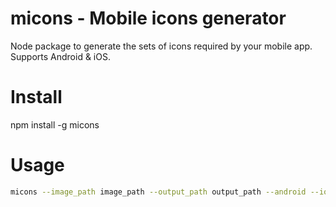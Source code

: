 # micons - Mobile icons generator

Node package to generate the sets of icons required by your mobile app. Supports Android & iOS. 

Install
=======
npm install -g micons


Usage
=====
```bash
micons --image_path image_path --output_path output_path --android --ios

```

